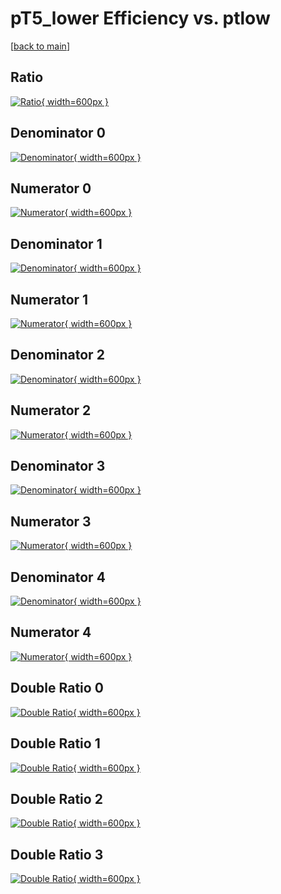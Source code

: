 # pT5_lower Efficiency vs. ptlow

[[back to main](./)]



## Ratio

[![Ratio](../mtv/var/pT5_lower_xtr_211_0_eff_ptlow.png){ width=600px }](../mtv/var/pT5_lower_xtr_211_0_eff_ptlow.pdf)

## Denominator 0

[![Denominator](../mtv/den/pT5_lower_xtr_211_0_eff_ptlow_den0.png){ width=600px }](../mtv/den/pT5_lower_xtr_211_0_eff_ptlow_den0.pdf)

## Numerator 0

[![Numerator](../mtv/num/pT5_lower_xtr_211_0_eff_ptlow_num0.png){ width=600px }](../mtv/num/pT5_lower_xtr_211_0_eff_ptlow_num0.pdf)

## Denominator 1

[![Denominator](../mtv/den/pT5_lower_xtr_211_0_eff_ptlow_den1.png){ width=600px }](../mtv/den/pT5_lower_xtr_211_0_eff_ptlow_den1.pdf)

## Numerator 1

[![Numerator](../mtv/num/pT5_lower_xtr_211_0_eff_ptlow_num1.png){ width=600px }](../mtv/num/pT5_lower_xtr_211_0_eff_ptlow_num1.pdf)

## Denominator 2

[![Denominator](../mtv/den/pT5_lower_xtr_211_0_eff_ptlow_den2.png){ width=600px }](../mtv/den/pT5_lower_xtr_211_0_eff_ptlow_den2.pdf)

## Numerator 2

[![Numerator](../mtv/num/pT5_lower_xtr_211_0_eff_ptlow_num2.png){ width=600px }](../mtv/num/pT5_lower_xtr_211_0_eff_ptlow_num2.pdf)

## Denominator 3

[![Denominator](../mtv/den/pT5_lower_xtr_211_0_eff_ptlow_den3.png){ width=600px }](../mtv/den/pT5_lower_xtr_211_0_eff_ptlow_den3.pdf)

## Numerator 3

[![Numerator](../mtv/num/pT5_lower_xtr_211_0_eff_ptlow_num3.png){ width=600px }](../mtv/num/pT5_lower_xtr_211_0_eff_ptlow_num3.pdf)

## Denominator 4

[![Denominator](../mtv/den/pT5_lower_xtr_211_0_eff_ptlow_den4.png){ width=600px }](../mtv/den/pT5_lower_xtr_211_0_eff_ptlow_den4.pdf)

## Numerator 4

[![Numerator](../mtv/num/pT5_lower_xtr_211_0_eff_ptlow_num4.png){ width=600px }](../mtv/num/pT5_lower_xtr_211_0_eff_ptlow_num4.pdf)

## Double Ratio 0

[![Double Ratio](../mtv/ratio/pT5_lower_xtr_211_0_eff_ptlow_ratio0.png){ width=600px }](../mtv/ratio/pT5_lower_xtr_211_0_eff_ptlow_ratio0.pdf)

## Double Ratio 1

[![Double Ratio](../mtv/ratio/pT5_lower_xtr_211_0_eff_ptlow_ratio1.png){ width=600px }](../mtv/ratio/pT5_lower_xtr_211_0_eff_ptlow_ratio1.pdf)

## Double Ratio 2

[![Double Ratio](../mtv/ratio/pT5_lower_xtr_211_0_eff_ptlow_ratio2.png){ width=600px }](../mtv/ratio/pT5_lower_xtr_211_0_eff_ptlow_ratio2.pdf)

## Double Ratio 3

[![Double Ratio](../mtv/ratio/pT5_lower_xtr_211_0_eff_ptlow_ratio3.png){ width=600px }](../mtv/ratio/pT5_lower_xtr_211_0_eff_ptlow_ratio3.pdf)

